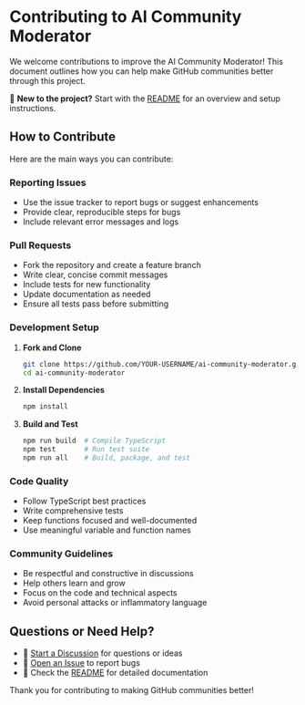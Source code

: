 # Contributing to AI Community Moderator

We welcome contributions to improve the AI Community Moderator! This document outlines how you can help make GitHub communities better through this project.

📖 **New to the project?** Start with the [README](../README.md) for an overview and setup instructions.

## How to Contribute

Here are the main ways you can contribute:

### Reporting Issues

- Use the issue tracker to report bugs or suggest enhancements
- Provide clear, reproducible steps for bugs
- Include relevant error messages and logs

### Pull Requests

- Fork the repository and create a feature branch
- Write clear, concise commit messages
- Include tests for new functionality
- Update documentation as needed
- Ensure all tests pass before submitting

### Development Setup

1. **Fork and Clone**
   ```bash
   git clone https://github.com/YOUR-USERNAME/ai-community-moderator.git
   cd ai-community-moderator
   ```

2. **Install Dependencies**
   ```bash
   npm install
   ```

3. **Build and Test**
   ```bash
   npm run build  # Compile TypeScript
   npm test       # Run test suite
   npm run all    # Build, package, and test
   ```

### Code Quality

- Follow TypeScript best practices
- Write comprehensive tests
- Keep functions focused and well-documented
- Use meaningful variable and function names

### Community Guidelines

- Be respectful and constructive in discussions
- Help others learn and grow
- Focus on the code and technical aspects
- Avoid personal attacks or inflammatory language

## Questions or Need Help?

- 💬 [Start a Discussion](../../discussions) for questions or ideas
- 🐛 [Open an Issue](../../issues) to report bugs
- 📖 Check the [README](../README.md) for detailed documentation

Thank you for contributing to making GitHub communities better!